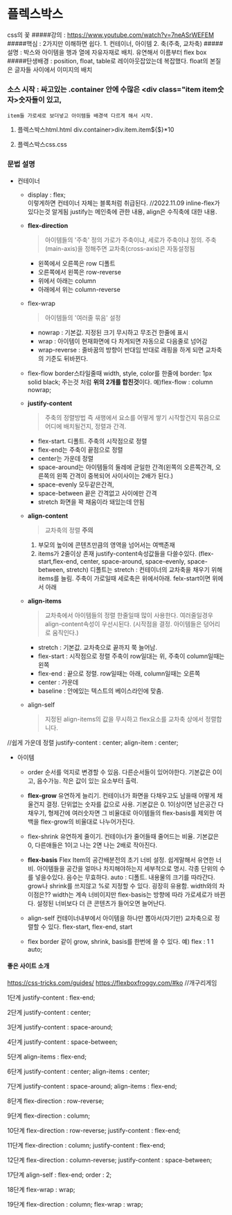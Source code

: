 # 플렉스박스
css의 꽃
#####강의 : https://www.youtube.com/watch?v=7neASrWEFEM
#####핵심 : 2가지만 이해하면 쉽다. 1. 컨테이너, 아이템      2. 축(주축, 교차축)
#####설명 : 박스와 아이템을 행과 열에 자유자재로 배치. 유연해서 이름부터 flex box
#####탄생배경 : position, float, table로 레이아웃잡았는데 복잡했다.
    float의 본질은 글자들 사이에서 이미지의 배치

### 소스 시작 : 싸고있는 .container 안에 수많은 <div class="item item숫자>숫자</div>들이 있고,
    item들 가로세로 보더넣고 아이템들 배경색 다르게 해서 시작.
1. 플렉스박스html.html
div.container>div.item.item${$}*10

2. 플렉스박스css.css


### 문법 설명
- 컨테이너
  - display : flex;  
    이렇게하면 컨테이너 자체는 블록처럼 취급된다.
    //2022.11.09 inline-flex가 있다는것 알게됨
    justify는 메인축에 관한 내용, align은 수직축에 대한 내용.
  
  - **flex-direction**
    > 아이템들의 '주축' 정의
      가로가 주축이냐, 세로가 주축이냐 정의.
      주축(main-axis)을 정해주면 교차축(cross-axis)은 자동설정됨
    - 왼쪽에서 오른쪽은 row     디폴트
    - 오른쪽에서 왼쪽은 row-reverse
    - 위에서 아래는 column
    - 아래에서 위는 column-reverse
  
  - flex-wrap
    > 아이템들의 '여러줄 묶음' 설정
    - nowrap : 기본값. 지정된 크기 무시하고 무조건 한줄에 표시
    - wrap :  아이템이 현재화면에 다 차게되면 자동으로 다음줄로 넘어감
    - wrap-reverse : 줄바꿈의 방향이 반대임
      반대로 래핑을 하게 되면 교차축의 기준도 뒤바뀐다.
  
  - flex-flow
    border스타일줄때 width, style, color를 한줄에 border: 1px solid black; 주는것 처럼  **위의 2개를 합친것**이다.
    예)flex-flow : column nowrap;


  - **justify-content**
    > 주축의 정렬방법
    > 즉 새행에서 요소를 어떻게 쌓기 시작할건지
    > 묶음으로 어디에 배치될건지, 정렬과 간격.
    - flex-start. 디폴트. 주축의 시작점으로 정렬
    - flex-end는 주축이 끝점으로 정렬
    - center는 가운데 정렬
    - space-around는 아이템들의 둘레에 균일한 간격(왼쪽의 오른쪽간격, 오른쪽의 왼쪽 간격이 중복되어 사이사이는 2배가 된다.)
    - space-evenly 모두같은간격,
    - space-between 끝은 간격없고 사이에만 간격
    - stretch 화면을 꽉 채움이라 돼있는데 안됨

  - **align-content**
    > 교차축의 정렬
    > **주의**
      1. 부모의 높이에 콘텐츠만큼의 영역을 넘어서는 여백존재
      2. items가 2줄이상 존재
    justify-content속성값들을 다쓸수있다.
    (flex-start,flex-end, center, space-around, space-evenly, space-between, stretch)
    디폴트는 stretch : 컨테이너의 교차축을 채우기 위해 items를 늘림.
    주축이 가로일때 세로축은 위에서아래. felx-start이면 위에서 아래

  - **align-items**
    > 교차축에서 아이템들의 정렬
    > 한줄일때 많이 사용한다. 여러줄일경우 align-content속성이 우선시된다.
    (시작점을 결정. 아이템들은 덩어리로 움직인다.)
    - stretch : 기본값. 교차축으로 끝까지 쭉 늘어남.
    - flex-start : 시작점으로 정렬
                주축이 row일대는 위, 주축이 column일때는 왼쪽
    - flex-end : 끝으로 정렬. row일때는 아래, column일때는 오른쪽
    - center : 가운데
    - baseline :  안에있는 텍스트의 베이스라인에 맞춤.
  
  - align-self
    > 지정된 align-items의 값을 무시하고 flex요소를 교차축 상에서 정렬합니다.


//쉽게 가운데 정렬
justify-content : center;
align-item : center;


- 아이템
  - order  순서를 억지로 변경할 수 있음. 다른순서들이 있어야한다. 기본값은 0이고, 음수가능. 작은 값이 있는 요소부터 출력.
  
  - **flex-grow**
    유연하게 늘리기.
    컨테이너가 화면을 다채우고도 남을때 어떻게 채울건지 결정. 단위없는 숫자를 값으로 사용.
    기본값은 0. 1이상이면 남은공간 다 채우기,  형제간에 여러숫자면 그 비율대로
    아이템들의 flex-basis를 제외한 여백을 flex-grow의 비율대로 나누어가진다.
  
  - flex-shrink
    유연하게 줄이기.
    컨테이너가 줄어들때 줄어드는 비율. 기본값은 0,   다른애들은 1이고 나는 2면 나는 2배로 작아진다.
  
  - **flex-basis**    Flex Item의 공간배분전의 초기 너비 설정. 쉽게말해서 유연한 너비.
    아이템들을 공간을 얼마나 차지해야하는지 세부적으로 명시. 각종 단위의 수를 넣을수있다. 음수는 무효하다.
    auto : 디폴트. 내용물의 크기를 따라간다.   grow나 shrink를 쓰지않고 %로 지정할 수 있다. 굉장히 유용함.
    width와의 차이점은??  width는 계속 너비이지만 flex-basis는 방향에 따라 가로세로가 바뀐다.
    설정된 너비보다 더 큰 콘텐츠가 들어오면 늘어난다.
  
  - align-self
    컨테이너내부에서 아이템을 하나만 뽑아서(자기만) 교차축으로 정렬할 수 있다.
    flex-start, flex-end, start
  - flex
  border 같이 grow, shrink, basis를 한번에 쓸 수 있다.
  예) flex :  1 1 auto;



 #### 좋은 사이트 소개
https://css-tricks.com/guides/
https://flexboxfroggy.com/#ko     //개구리게임

1단계
justify-content : flex-end;

2단계
justify-content : center;

3단계
justify-content : space-around;

4단계
justify-content : space-between;

5단계
align-items : flex-end;

6단계
justify-content : center;
align-items : center;

7단계
justify-content : space-around;
align-items : flex-end;

8단계
flex-direction : row-reverse;

9단계
flex-direction : column;

10단계
flex-direction : row-reverse;
justify-content : flex-end;

11단계
flex-direction : column;
justify-content : flex-end;

12단계
flex-direction : column-reverse;
justify-content : space-between;

17단계
align-self : flex-end;
order : 2;

18단계
flex-wrap : wrap;

19단계
flex-direction : column;
flex-wrap : wrap;

